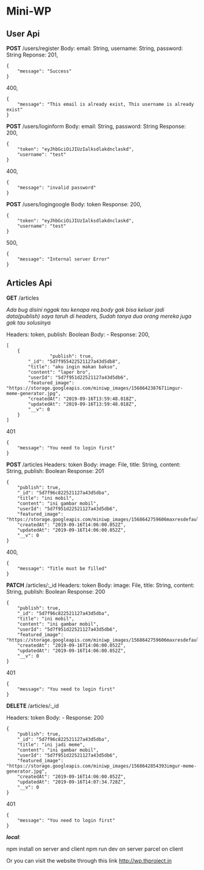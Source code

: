 # Mini-WP

## User Api

**POST**  /users/register
Body: email: String, username: String, password: String
Reponse:
201,

    {
    	"message": "Success"
    }
    

 400,

    {
    	"message": "This email is already exist, This username is already exist"
    }



**POST**  /users/loginform
Body: email: String, password: String
Response: 
200,

    {
    	"token": "eyJhbGciOiJIUzIalksdlakdnclaskd",
    	"username": "test"
    }

400,

    {
    	"message": "invalid password"
    }



**POST**  /users/logingoogle
Body: token
Response: 
200,

    {
    	"token": "eyJhbGciOiJIUzIalksdlakdnclaskd",
    	"username": "test"
    }

500,

    {
    	"message": "Internal server Error"
    }



## Articles Api

**GET** /articles

*Ada bug disini nggak tau kenapa req.body gak bisa keluar jadi data(publish) saya taruh di headers, Sudah tanya dua orang mereka juga gak tau solusinya*

Headers: token, publish: Boolean
Body: -
Response: 
200,

    [
    	{
    				"publish": true,
            "_id": "5d7f955422521127a43d5db8",
            "title": "aku ingin makan bakso",
            "content": "laper bro",
            "userId": "5d7f951d22521127a43d5db6",
            "featured_image": "https://storage.googleapis.com/miniwp_images/1568642387671imgur-						meme-generator.jpg",
            "createdAt": "2019-09-16T13:59:48.018Z",
            "updatedAt": "2019-09-16T13:59:48.018Z",
            "__v": 0
    	}
    ]

401

```
{
    "message": "You need to login first"
}
```



**POST**  /articles
Headers: token
Body: image: File, title: String, content: String, publish: Boolean
Response:
201

```
{
    "publish": true,
    "_id": "5d7f96c822521127a43d5dba",
    "title": "ini mobil",
    "content": "ini gambar mobil",
    "userId": "5d7f951d22521127a43d5db6",
    "featured_image": 											    "https://storage.googleapis.com/miniwp_images/1568642759606maxresdefault.jpg",
    "createdAt": "2019-09-16T14:06:00.052Z",
    "updatedAt": "2019-09-16T14:06:00.052Z",
    "__v": 0
}
```

400,

```
{
    "message": "Title must be filled"
}
```



**PATCH** /articles/:_id
Headers: token
Body: image: File, title: String, content: String, publish: Boolean
Response:
200

```
{
    "publish": true,
    "_id": "5d7f96c822521127a43d5dba",
    "title": "ini mobil",
    "content": "ini gambar mobil",
    "userId": "5d7f951d22521127a43d5db6",
    "featured_image": "https://storage.googleapis.com/miniwp_images/1568642759606maxresdefault.jpg",
    "createdAt": "2019-09-16T14:06:00.052Z",
    "updatedAt": "2019-09-16T14:06:00.052Z",
    "__v": 0
}
```

401

```
{
    "message": "You need to login first"
}
```



**DELETE**  /articles/:_id

Headers: token
Body: -
Response:
200

```
{
    "publish": true,
    "_id": "5d7f96c822521127a43d5dba",
    "title": "ini jadi meme",
    "content": "ini gambar mobil",
    "userId": "5d7f951d22521127a43d5db6",
    "featured_image": "https://storage.googleapis.com/miniwp_images/1568642854393imgur-meme-generator.jpg",
    "createdAt": "2019-09-16T14:06:00.052Z",
    "updatedAt": "2019-09-16T14:07:34.728Z",
    "__v": 0
}
```

401

```
{
    "message": "You need to login first"
}
```



***local***:

npm install on server and client
npm run dev on server
parcel on client

Or you can visit the website through this link http://wp.thproject.in

